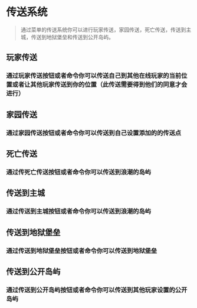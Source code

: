 # 传送系统

> 通过菜单的传送系统你可以进行玩家传送，家园传送，死亡传送，传送到主城，传送到地狱堡垒和传送到公开岛屿。

## 玩家传送
### 通过玩家传送按钮或者命令你可以传送自己到其他在线玩家的当前位置或者让其他玩家传送到你的位置（此传送需要得到他们的同意才会进行）

## 家园传送
### 通过家园传送按钮或者命令你可以传送到自己设置添加的的传送点

## 死亡传送
### 通过传死亡传送按钮或者命令你可以传送到浪潮的岛屿

## 传送到主城
### 通过传送到主城按钮或者命令你可以传送到浪潮的岛屿

## 传送到地狱堡垒
### 通过传送到地狱堡垒按钮或者命令你可以传送到地狱堡垒

## 传送到公开岛屿
### 通过传送到公开岛屿按钮或者命令你可以传送到其他玩家设置的公开岛屿